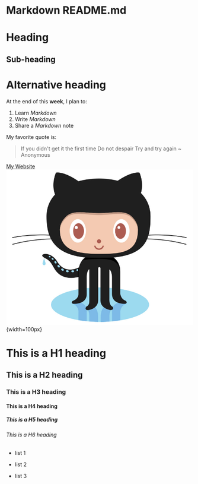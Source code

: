 ﻿Markdown README.md
==================

Heading
=======

Sub-heading
-----------

# Alternative heading #

At the end of this **week**, I plan to:

1. Learn *Markdown*
2. Write *Markdown*
3. Share a *Markdown* note

My favorite quote is:
> If you didn't get it the first time
> Do not despair
> Try and try again
> ~ Anonymous

[My Website](https://arthurnespoulous.com)
![OCtocat](./img/octocat.jpg){width=100px}

# This is a H1 heading
## This is a H2 heading
### This is a H3 heading
#### This is a H4 heading
##### This is a H5 heading
###### This is a H6 heading

* list 1
+ list 2
- list 3
